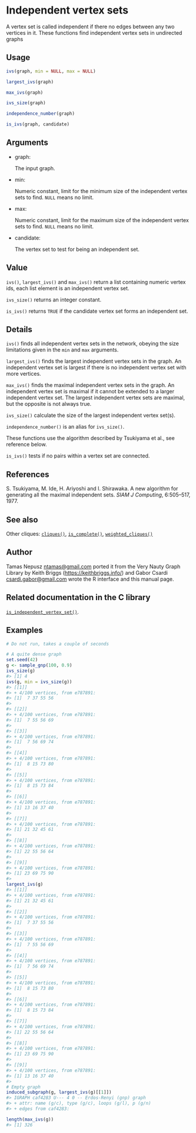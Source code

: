 # Independent vertex sets

A vertex set is called independent if there no edges between any two
vertices in it. These functions find independent vertex sets in
undirected graphs

## Usage

``` r
ivs(graph, min = NULL, max = NULL)

largest_ivs(graph)

max_ivs(graph)

ivs_size(graph)

independence_number(graph)

is_ivs(graph, candidate)
```

## Arguments

- graph:

  The input graph.

- min:

  Numeric constant, limit for the minimum size of the independent vertex
  sets to find. `NULL` means no limit.

- max:

  Numeric constant, limit for the maximum size of the independent vertex
  sets to find. `NULL` means no limit.

- candidate:

  The vertex set to test for being an independent set.

## Value

`ivs()`, `largest_ivs()` and `max_ivs()` return a list containing
numeric vertex ids, each list element is an independent vertex set.

`ivs_size()` returns an integer constant.

`is_ivs()` returns `TRUE` if the candidate vertex set forms an
independent set.

## Details

`ivs()` finds all independent vertex sets in the network, obeying the
size limitations given in the `min` and `max` arguments.

`largest_ivs()` finds the largest independent vertex sets in the graph.
An independent vertex set is largest if there is no independent vertex
set with more vertices.

`max_ivs()` finds the maximal independent vertex sets in the graph. An
independent vertex set is maximal if it cannot be extended to a larger
independent vertex set. The largest independent vertex sets are maximal,
but the opposite is not always true.

`ivs_size()` calculate the size of the largest independent vertex
set(s).

`independence_number()` is an alias for `ivs_size()`.

These functions use the algorithm described by Tsukiyama et al., see
reference below.

`is_ivs()` tests if no pairs within a vertex set are connected.

## References

S. Tsukiyama, M. Ide, H. Ariyoshi and I. Shirawaka. A new algorithm for
generating all the maximal independent sets. *SIAM J Computing*,
6:505–517, 1977.

## See also

Other cliques: [`cliques()`](https://r.igraph.org/reference/cliques.md),
[`is_complete()`](https://r.igraph.org/reference/is_complete.md),
[`weighted_cliques()`](https://r.igraph.org/reference/weighted_cliques.md)

## Author

Tamas Nepusz <ntamas@gmail.com> ported it from the Very Nauty Graph
Library by Keith Briggs (<https://keithbriggs.info/>) and Gabor Csardi
<csardi.gabor@gmail.com> wrote the R interface and this manual page.

## Related documentation in the C library

[`is_independent_vertex_set()`](https://igraph.org/c/html/latest/igraph-Cliques.html#igraph_is_independent_vertex_set).

## Examples

``` r
# Do not run, takes a couple of seconds

# A quite dense graph
set.seed(42)
g <- sample_gnp(100, 0.9)
ivs_size(g)
#> [1] 4
ivs(g, min = ivs_size(g))
#> [[1]]
#> + 4/100 vertices, from e787891:
#> [1]  7 37 55 56
#> 
#> [[2]]
#> + 4/100 vertices, from e787891:
#> [1]  7 55 56 69
#> 
#> [[3]]
#> + 4/100 vertices, from e787891:
#> [1]  7 56 69 74
#> 
#> [[4]]
#> + 4/100 vertices, from e787891:
#> [1]  8 15 73 80
#> 
#> [[5]]
#> + 4/100 vertices, from e787891:
#> [1]  8 15 73 84
#> 
#> [[6]]
#> + 4/100 vertices, from e787891:
#> [1] 13 16 37 40
#> 
#> [[7]]
#> + 4/100 vertices, from e787891:
#> [1] 21 32 45 61
#> 
#> [[8]]
#> + 4/100 vertices, from e787891:
#> [1] 22 55 56 64
#> 
#> [[9]]
#> + 4/100 vertices, from e787891:
#> [1] 23 69 75 90
#> 
largest_ivs(g)
#> [[1]]
#> + 4/100 vertices, from e787891:
#> [1] 21 32 45 61
#> 
#> [[2]]
#> + 4/100 vertices, from e787891:
#> [1]  7 37 55 56
#> 
#> [[3]]
#> + 4/100 vertices, from e787891:
#> [1]  7 55 56 69
#> 
#> [[4]]
#> + 4/100 vertices, from e787891:
#> [1]  7 56 69 74
#> 
#> [[5]]
#> + 4/100 vertices, from e787891:
#> [1]  8 15 73 80
#> 
#> [[6]]
#> + 4/100 vertices, from e787891:
#> [1]  8 15 73 84
#> 
#> [[7]]
#> + 4/100 vertices, from e787891:
#> [1] 22 55 56 64
#> 
#> [[8]]
#> + 4/100 vertices, from e787891:
#> [1] 23 69 75 90
#> 
#> [[9]]
#> + 4/100 vertices, from e787891:
#> [1] 13 16 37 40
#> 
# Empty graph
induced_subgraph(g, largest_ivs(g)[[1]])
#> IGRAPH caf4283 U--- 4 0 -- Erdos-Renyi (gnp) graph
#> + attr: name (g/c), type (g/c), loops (g/l), p (g/n)
#> + edges from caf4283:

length(max_ivs(g))
#> [1] 326
```
